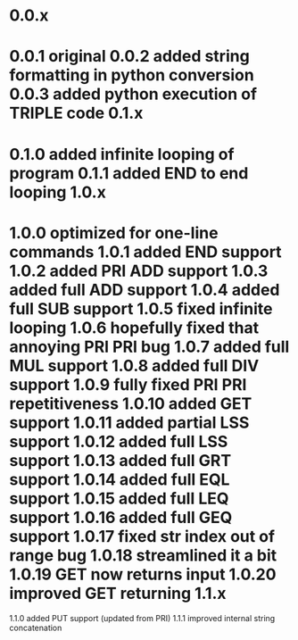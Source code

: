 0.0.x
=====
0.0.1
original
0.0.2
added string formatting in python conversion
0.0.3
added python execution of TRIPLE code
0.1.x
=====
0.1.0
added infinite looping of program
0.1.1
added END to end looping
1.0.x
=====
1.0.0
optimized for one-line commands
1.0.1
added END support
1.0.2
added PRI ADD support
1.0.3
added full ADD support
1.0.4
added full SUB support
1.0.5
fixed infinite looping
1.0.6
hopefully fixed that annoying PRI PRI bug
1.0.7
added full MUL support
1.0.8
added full DIV support
1.0.9
fully fixed PRI PRI repetitiveness
1.0.10
added GET support
1.0.11
added partial LSS support
1.0.12
added full LSS support
1.0.13
added full GRT support
1.0.14
added full EQL support
1.0.15
added full LEQ support
1.0.16
added full GEQ support
1.0.17
fixed str index out of range bug
1.0.18
streamlined it a bit
1.0.19
GET now returns input
1.0.20
improved GET returning
1.1.x
=====
1.1.0
added PUT support (updated from PRI)
1.1.1
improved internal string concatenation
